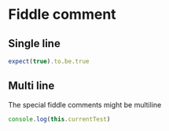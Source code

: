 # Fiddle comment

## Single line

<!-- fiddle First -->

```js
expect(true).to.be.true
```

<!-- fiddle-end -->

## Multi line

The special fiddle comments might be multiline

<!--
  fiddle
  title: The test
-->

```js
console.log(this.currentTest)
```

<!-- fiddle-end -->

